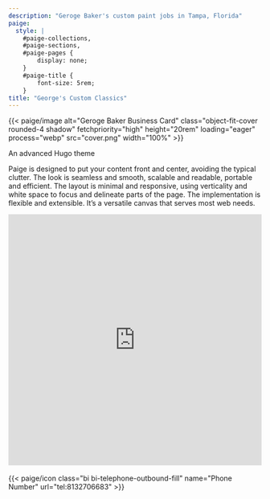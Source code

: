 ```yaml
---
description: "Geroge Baker's custom paint jobs in Tampa, Florida"
paige:
  style: |
    #paige-collections,
    #paige-sections,
    #paige-pages {
        display: none;
    }
    #paige-title {
        font-size: 5rem;
    }
title: "George's Custom Classics"
---
```


{{< paige/image alt="Geroge Baker Business Card" class="object-fit-cover rounded-4 shadow" fetchpriority="high" height="20rem" loading="eager" process="webp" src="cover.png" width="100%" >}}

<p class="display-5 fw-bold h2 text-center">An advanced Hugo theme</p>

<div class="container-fluid">
    <div class="justify-content-center row">
        <div class="col col-auto col-lg-7 px-0">
            <p class="lead text-center">Paige is designed to put your content front and center, avoiding the typical clutter. The look is seamless and smooth, scalable and readable, portable and efficient. The layout is minimal and responsive, using verticality and white space to focus and delineate parts of the page. The implementation is flexible and extensible. It’s a versatile canvas that serves most web needs.</p>
        </div>
    </div>
</div>

<div class="container-fluid" style="margin:auto; text-align:center; width:100%; height:500px;">
<iframe src="https://www.google.com/maps/embed?pb=!1m18!1m12!1m3!1d1062.351963162906!2d-82.4505656303878!3d28.068913681865848!2m3!1f0!2f0!3f0!3m2!1i1024!2i768!4f13.1!3m3!1m2!1s0x88c2c7754f70af51%3A0x62fe628f26a1a7e3!2s3H92%2BH28%2C%20University%2C%20FL!5e1!3m2!1sen!2sus!4v1681769321197!5m2!1sen!2sus" width="100%" height="100%" style="border:0;" allowfullscreen="" loading="lazy" referrerpolicy="no-referrer-when-downgrade"></iframe>
</div>

<br>

<div class="column-gap-3 d-flex display-6 justify-content-center mb-3">
    {{< paige/icon class="bi bi-telephone-outbound-fill" name="Phone Number" url="tel:8132706683" >}}
</div>
